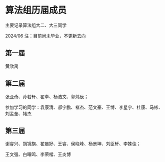 # 算法组历届成员

主要记录算法组大二、大三同学

2024/06 注：目前尚未毕业，不更新去向

## 第一届

黄欣禹

## 第二届

张亚奇、孙若轩、翟卓、杨浩文、郭炜辰；

参加学习的同学：袁康清、郝宇鹏、褚杰、范文豪、王博、李星宇、杜康、马彬、刘孟奎、褚杰

## 第三届

谢睿兴、胡锦旗、翟晨好、王睿、侯晓峰、杨景坤、刘臣轩、李姝佳；

王文强、白曜鸣、李荣楷、王炎博
